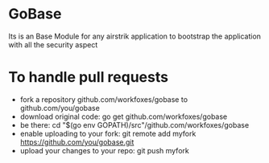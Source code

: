 # GoBase
Its is an Base Module for any airstrik application to bootstrap the application with all the security aspect

# To handle pull requests

- fork a repository github.com/workfoxes/gobase to github.com/you/gobase
- download original code: go get github.com/workfoxes/gobase
- be there: cd "$(go env GOPATH)/src"/github.com/workfoxes/gobase
- enable uploading to your fork: git remote add myfork <https://github.com/you/gobase.git>
- upload your changes to your repo: git push myfork
